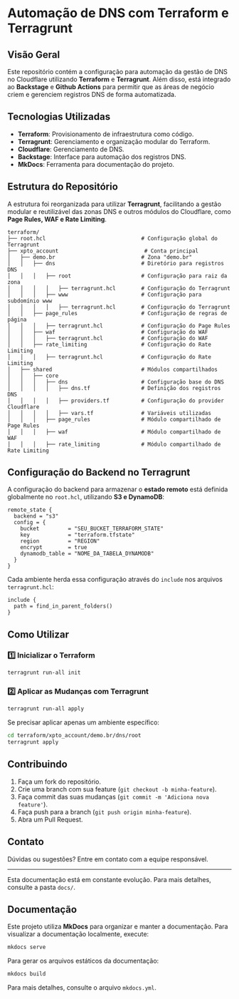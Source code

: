 # Automação de DNS com Terraform e Terragrunt

## Visão Geral

Este repositório contém a configuração para automação da gestão de DNS no Cloudflare utilizando **Terraform** e **Terragrunt**. Além disso, está integrado ao **Backstage** e **Github Actions** para permitir que as áreas de negócio criem e gerenciem registros DNS de forma automatizada.

## Tecnologias Utilizadas

- **Terraform**: Provisionamento de infraestrutura como código.
- **Terragrunt**: Gerenciamento e organização modular do Terraform.
- **Cloudflare**: Gerenciamento de DNS.
- **Backstage**: Interface para automação dos registros DNS.
- **MkDocs**: Ferramenta para documentação do projeto.

## Estrutura do Repositório

A estrutura foi reorganizada para utilizar **Terragrunt**, facilitando a gestão modular e reutilizável das zonas DNS e outros módulos do Cloudflare, como **Page Rules, WAF e Rate Limiting**.

```plaintext
terraform/
├── root.hcl                              # Configuração global do Terragrunt
├── xpto_account                           # Conta principal
│   ├── demo.br                           # Zona "demo.br"
│   │   ├── dns                           # Diretório para registros DNS
│   │   │   ├── root                      # Configuração para raiz da zona
│   │   │   │   ├── terragrunt.hcl        # Configuração do Terragrunt
│   │   │   ├── www                       # Configuração para subdomínio www
│   │   │   │   ├── terragrunt.hcl        # Configuração do Terragrunt
│   │   ├── page_rules                    # Configuração de regras de página
│   │   │   ├── terragrunt.hcl            # Configuração do Page Rules
│   │   ├── waf                           # Configuração do WAF
│   │   │   ├── terragrunt.hcl            # Configuração do WAF
│   │   ├── rate_limiting                 # Configuração do Rate Limiting
│   │   │   ├── terragrunt.hcl            # Configuração do Rate Limiting
│   ├── shared                            # Módulos compartilhados
│   │   ├── core
│   │   │   ├── dns                       # Configuração base do DNS
│   │   │   │   ├── dns.tf                # Definição dos registros DNS
│   │   │   │   ├── providers.tf          # Configuração do provider Cloudflare
│   │   │   │   ├── vars.tf               # Variáveis utilizadas
│   │   │   ├── page_rules                # Módulo compartilhado de Page Rules
│   │   │   ├── waf                       # Módulo compartilhado de WAF
│   │   │   ├── rate_limiting             # Módulo compartilhado de Rate Limiting
```

## Configuração do Backend no Terragrunt

A configuração do backend para armazenar o **estado remoto** está definida globalmente no `root.hcl`, utilizando **S3 e DynamoDB**:

```hcl
remote_state {
  backend = "s3"
  config = {
    bucket         = "SEU_BUCKET_TERRAFORM_STATE"
    key            = "terraform.tfstate"
    region         = "REGION"
    encrypt        = true
    dynamodb_table = "NOME_DA_TABELA_DYNAMODB"
  }
}
```

Cada ambiente herda essa configuração através do `include` nos arquivos `terragrunt.hcl`:

```hcl
include {
  path = find_in_parent_folders()
}
```

## Como Utilizar

### 1️⃣ Inicializar o Terraform

```sh
terragrunt run-all init
```

### 2️⃣ Aplicar as Mudanças com Terragrunt

```sh
terragrunt run-all apply
```

Se precisar aplicar apenas um ambiente específico:

```sh
cd terraform/xpto_account/demo.br/dns/root
terragrunt apply
```

## Contribuindo

1. Faça um fork do repositório.
2. Crie uma branch com sua feature (`git checkout -b minha-feature`).
3. Faça commit das suas mudanças (`git commit -m 'Adiciona nova feature'`).
4. Faça push para a branch (`git push origin minha-feature`).
5. Abra um Pull Request.

## Contato

Dúvidas ou sugestões? Entre em contato com a equipe responsável.

---

Esta documentação está em constante evolução. Para mais detalhes, consulte a pasta `docs/`.

## Documentação
Este projeto utiliza **MkDocs** para organizar e manter a documentação. Para visualizar a documentação localmente, execute:

```sh
mkdocs serve
```

Para gerar os arquivos estáticos da documentação:

```sh
mkdocs build
```

Para mais detalhes, consulte o arquivo `mkdocs.yml`.